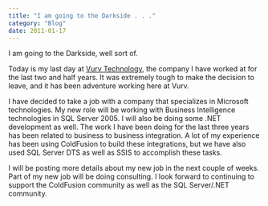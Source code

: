 ```yaml
---
title: "I am going to the Darkside . . ."
category: "Blog"
date: 2011-01-17
---
```



I am going to the Darkside, well sort of.

Today is my last day at [Vurv Technology](http://www.vurv.com), the company I have worked at for the last two and half years. It was extremely tough to make the decision to leave, and it has been adventure working here at Vurv.

I have decided to take a job with a company that specializes in Microsoft technologies. My new role will be working with Business Intelligence technologies in SQL Server 2005\. I will also be doing some .NET development as well. The work I have been doing for the last three years has been related to business to business integration. A lot of my experience has been using ColdFusion to build these integrations, but we have also used SQL Server DTS as well as SSIS to accomplish these tasks.

I will be posting more details about my new job in the next couple of weeks. Part of my new job will be doing consulting. I look forward to continuing to support the ColdFusion community as well as the SQL Server/.NET community.